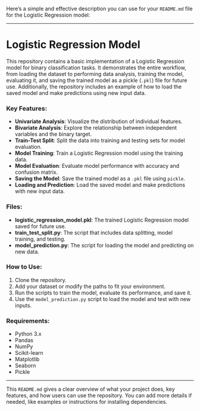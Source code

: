 Here’s a simple and effective description you can use for your `README.md` file for the Logistic Regression model:

---

# Logistic Regression Model

This repository contains a basic implementation of a Logistic Regression model for binary classification tasks. It demonstrates the entire workflow, from loading the dataset to performing data analysis, training the model, evaluating it, and saving the trained model as a pickle (`.pkl`) file for future use. Additionally, the repository includes an example of how to load the saved model and make predictions using new input data.

### Key Features:
- **Univariate Analysis**: Visualize the distribution of individual features.
- **Bivariate Analysis**: Explore the relationship between independent variables and the binary target.
- **Train-Test Split**: Split the data into training and testing sets for model evaluation.
- **Model Training**: Train a Logistic Regression model using the training data.
- **Model Evaluation**: Evaluate model performance with accuracy and confusion matrix.
- **Saving the Model**: Save the trained model as a `.pkl` file using `pickle`.
- **Loading and Prediction**: Load the saved model and make predictions with new input data.

### Files:
- **logistic_regression_model.pkl**: The trained Logistic Regression model saved for future use.
- **train_test_split.py**: The script that includes data splitting, model training, and testing.
- **model_prediction.py**: The script for loading the model and predicting on new data.

### How to Use:
1. Clone the repository.
2. Add your dataset or modify the paths to fit your environment.
3. Run the scripts to train the model, evaluate its performance, and save it.
4. Use the `model_prediction.py` script to load the model and test with new inputs.

### Requirements:
- Python 3.x
- Pandas
- NumPy
- Scikit-learn
- Matplotlib
- Seaborn
- Pickle

---

This `README.md` gives a clear overview of what your project does, key features, and how users can use the repository. You can add more details if needed, like examples or instructions for installing dependencies.
